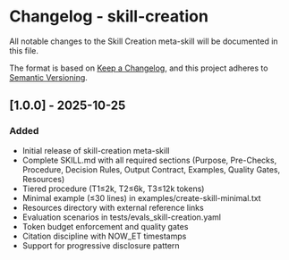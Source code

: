 # Changelog - skill-creation

All notable changes to the Skill Creation meta-skill will be documented in this file.

The format is based on [Keep a Changelog](https://keepachangelog.com/en/1.0.0/),
and this project adheres to [Semantic Versioning](https://semver.org/spec/v2.0.0.html).

## [1.0.0] - 2025-10-25

### Added
- Initial release of skill-creation meta-skill
- Complete SKILL.md with all required sections (Purpose, Pre-Checks, Procedure, Decision Rules, Output Contract, Examples, Quality Gates, Resources)
- Tiered procedure (T1≤2k, T2≤6k, T3≤12k tokens)
- Minimal example (≤30 lines) in examples/create-skill-minimal.txt
- Resources directory with external reference links
- Evaluation scenarios in tests/evals_skill-creation.yaml
- Token budget enforcement and quality gates
- Citation discipline with NOW_ET timestamps
- Support for progressive disclosure pattern
